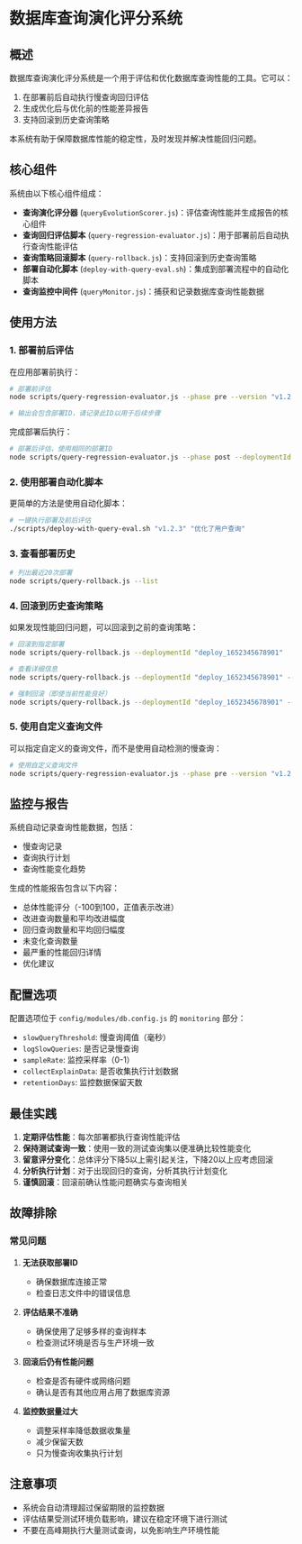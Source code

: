 # 数据库查询演化评分系统

## 概述

数据库查询演化评分系统是一个用于评估和优化数据库查询性能的工具。它可以：

1. 在部署前后自动执行慢查询回归评估
2. 生成优化后与优化前的性能差异报告
3. 支持回滚到历史查询策略

本系统有助于保障数据库性能的稳定性，及时发现并解决性能回归问题。

## 核心组件

系统由以下核心组件组成：

- **查询演化评分器** (`queryEvolutionScorer.js`)：评估查询性能并生成报告的核心组件
- **查询回归评估脚本** (`query-regression-evaluator.js`)：用于部署前后自动执行查询性能评估
- **查询策略回滚脚本** (`query-rollback.js`)：支持回滚到历史查询策略
- **部署自动化脚本** (`deploy-with-query-eval.sh`)：集成到部署流程中的自动化脚本
- **查询监控中间件** (`queryMonitor.js`)：捕获和记录数据库查询性能数据

## 使用方法

### 1. 部署前后评估

在应用部署前执行：

```bash
# 部署前评估
node scripts/query-regression-evaluator.js --phase pre --version "v1.2.3" --message "优化了用户查询"

# 输出会包含部署ID，请记录此ID以用于后续步骤
```

完成部署后执行：

```bash
# 部署后评估，使用相同的部署ID
node scripts/query-regression-evaluator.js --phase post --deploymentId "deploy_1652345678901"
```

### 2. 使用部署自动化脚本

更简单的方法是使用自动化脚本：

```bash
# 一键执行部署及前后评估
./scripts/deploy-with-query-eval.sh "v1.2.3" "优化了用户查询"
```

### 3. 查看部署历史

```bash
# 列出最近20次部署
node scripts/query-rollback.js --list
```

### 4. 回滚到历史查询策略

如果发现性能回归问题，可以回滚到之前的查询策略：

```bash
# 回滚到指定部署
node scripts/query-rollback.js --deploymentId "deploy_1652345678901"

# 查看详细信息
node scripts/query-rollback.js --deploymentId "deploy_1652345678901" --verbose

# 强制回滚（即使当前性能良好）
node scripts/query-rollback.js --deploymentId "deploy_1652345678901" --force
```

### 5. 使用自定义查询文件

可以指定自定义的查询文件，而不是使用自动检测的慢查询：

```bash
# 使用自定义查询文件
node scripts/query-regression-evaluator.js --phase pre --version "v1.2.3" --queryFile "./data/sample-queries.js"
```

## 监控与报告

系统自动记录查询性能数据，包括：

- 慢查询记录
- 查询执行计划
- 查询性能变化趋势

生成的性能报告包含以下内容：

- 总体性能评分（-100到100，正值表示改进）
- 改进查询数量和平均改进幅度
- 回归查询数量和平均回归幅度
- 未变化查询数量
- 最严重的性能回归详情
- 优化建议

## 配置选项

配置选项位于 `config/modules/db.config.js` 的 `monitoring` 部分：

- `slowQueryThreshold`: 慢查询阈值（毫秒）
- `logSlowQueries`: 是否记录慢查询
- `sampleRate`: 监控采样率（0-1）
- `collectExplainData`: 是否收集执行计划数据
- `retentionDays`: 监控数据保留天数

## 最佳实践

1. **定期评估性能**：每次部署都执行查询性能评估
2. **保持测试查询一致**：使用一致的测试查询集以便准确比较性能变化
3. **留意评分变化**：总体评分下降5以上需引起关注，下降20以上应考虑回滚
4. **分析执行计划**：对于出现回归的查询，分析其执行计划变化
5. **谨慎回滚**：回滚前确认性能问题确实与查询相关

## 故障排除

### 常见问题

1. **无法获取部署ID**
   - 确保数据库连接正常
   - 检查日志文件中的错误信息

2. **评估结果不准确**
   - 确保使用了足够多样的查询样本
   - 检查测试环境是否与生产环境一致

3. **回滚后仍有性能问题**
   - 检查是否有硬件或网络问题
   - 确认是否有其他应用占用了数据库资源

4. **监控数据量过大**
   - 调整采样率降低数据收集量
   - 减少保留天数
   - 只为慢查询收集执行计划

## 注意事项

- 系统会自动清理超过保留期限的监控数据
- 评估结果受测试环境负载影响，建议在稳定环境下进行测试
- 不要在高峰期执行大量测试查询，以免影响生产环境性能 